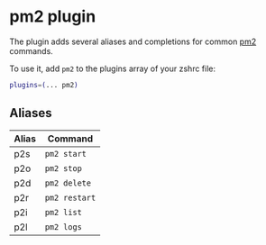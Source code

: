 # pm2 plugin

The plugin adds several aliases and completions for common
[pm2](http://pm2.keymetrics.io/) commands.

To use it, add `pm2` to the plugins array of your zshrc file:

```sh
plugins=(... pm2)
```

## Aliases

| Alias | Command       |
| ----- | ------------- |
| p2s   | `pm2 start`   |
| p2o   | `pm2 stop`    |
| p2d   | `pm2 delete`  |
| p2r   | `pm2 restart` |
| p2i   | `pm2 list`    |
| p2l   | `pm2 logs`    |

